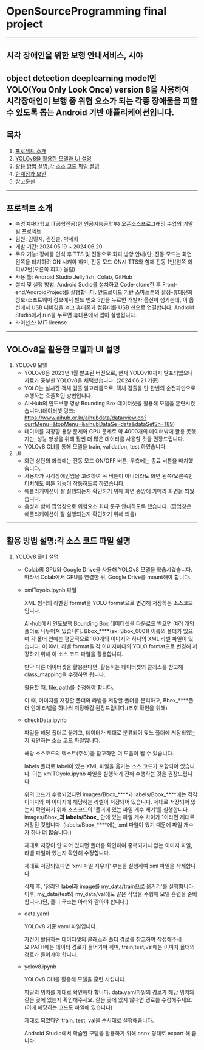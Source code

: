 # OpenSourceProgramming final project
---
## 시각 장애인을 위한 보행 안내서비스, 시야
object detection deeplearning model인 YOLO(You Only Look Once) version 8을 사용하여 시각장애인이 보행 중 위협 요소가 되는 각종 장애물을 피할 수 있도록 돕는 Android 기반 애플리케이션입니다.
---
## 목차
1. [프로젝트 소개](#프로젝트-소개)
2. [YOLOv8을 활용한 모델과 UI 설명](#YOLOv8을-활용한-모델과-UI-설명)
3. [활용 방법 설명;각 소스 코드 파일 설명](#활용-방법-설명:각-소스-코드-파일-설명)
4. [한계점과 보안](#한계점과-보안)
5. [참고문헌](#참고문헌)
---
## 프로젝트 소개
+ 숙명여자대학교 IT공학전공(현 인공지능공학부) 오픈소스프로그래밍 수업의 기말 팀 프로젝트
+ 팀원: 김민지, 김진솔, 박세희
+ 개발 기간: 2024.05.19 ~ 2024.06.20
+ 주요 기능: 장애물 인식 후 TTS 및 진동으로 회피 방향 안내(단, 진동 모드는 화면 왼쪽을 터치하려 ON 시켜야 햐며, 진동 모드 ON시 TTS와 함께 진동 1번(왼쪽 회피)/2번(오른쪽 회피) 울림)
+ 사용 툴: Android Studio Jellyfish, Colab, GitHub
+ 설치 및 실행 방법: Android Sudio를 설치하고 Code-clone한 후 Front-end/AndroidProject를 실행합니다. 안드로이드 기반 스마트폰의 설정-휴대전화 정보-소프트웨어 정보에서 빌드 번호 5번을 누르면 개발자 옵션이 생기는데, 이 옵션에서 USB 디버깅을 켜고 휴대폰과 컴퓨터를 USB 선으로 연결합니다. Android Studio에서 run을 누르면 휴대폰에서 앱이 실행됩니다.
+ 라이선스: MIT license
---
## YOLOv8을 활용한 모델과 UI 설명
1. YOLOv8 모델
   - YOLOv8은 2023년 1월 발표된 버전으로, 현재 YOLOv10까지 발표되었으나 자료가 풍부한 YOLOv8을 채택했습니다. (2024.06.21 기준)
   - YOLO는 실시간 객체 검출 알고리즘으로, 객체 검출을 단 한번의 순전파만으로 수행하는 효율적인 방법입니다.
   - AI-Hub의 인도보행 영상 Bounding Box 데이터셋을 활용해 모델을 훈련시켰습니다.(데이터셋 링크: https://www.aihub.or.kr/aihubdata/data/view.do?currMenu=&topMenu=&aihubDataSe=data&dataSetSn=189)
   - 데이터를 저장햘 용량 문제와 GPU 문제로 약 4000개의 데이터밖에 활용 못했지만, 성능 향상을 위해 훨씬 더 많은 데이터를 사용할 것을 권장드립니다.
   - YOLOv8 CLI를 통해 모델을 train, validation, test 하였습니다.
2. UI
   - 화면 상단의 좌측에는 진동 모드 ON/OFF 버튼, 우측에는 종료 버튼을 배치했습니다.
   - 사용자가 시각장애인임을 고려하여 꼭 버튼이 아니더라도 화면 왼쪽/오른쪽만 터치해도 버튼 기능이 작동하도록 하였습니다.
   - 애플리케이션이 잘 실행되는지 확인하기 위해 화면 중앙에 카메라 화면을 띄웠습니다.
   - 음성과 함께 팝업창으로 위험요소 회피 문구 안내하도록 했습니다. (팝업창은 애플리케이션이 잘 실행되는지 확인하기 위해 띄움)
---
## 활용 방법 설명:각 소스 코드 파일 설명
1. YOLOv8 폴더 설명
   - Colab의 GPU와 Google Drive을 사용해 YOLOv8 모델을 학습시켰습니다. 따라서 Colab에서 GPU를 연결한 뒤, Google Drive를 mount해야 합니다.
   - xmlToyolo.ipynb 파일
     

     XML 형식의 라벨링 format을 YOLO format으로 변경해 저장하는 소스코드입니다.
     
     AI-hub에서 인도보행 Bounding Box 데이터셋을 다운로드 받으면 여러 개의 폴더로 나누어져 있습니다. Bbox_****(ex. Bbox_0001) 이름의 폴더가 있으며 각 폴더 안에는 평균적으로 100개의 이미지와 하나의 XML 라벨 파일이 있습니다. 이 XML 라벨 format을 각 이미지마다의 YOLO format으로 변경해 저장하기 위해 이 소스 코드 파일을 활용합니다.
     
     만약 다른 데이터셋을 활용한다면, 활용하는 데이터셋의 클래스를 참고해 class_mapping을 수정하면 됩니다.
  
     활용할 때, file_path를 수정해야 합니다.
  
     
     이 때, 이미지를 저장할 폴더와 라벨을 저장할 폴더를 분리하고, Bbox_****폴더 안에 라벨을 하나씩 저장하길 권장드립니다.(추후 확인을 위해)
     
   - checkData.ipynb
  
     
     파일을 해당 폴더로 옮기고, 데이터가 제대로 분류되어 맞느 폴더에 저장되었는지 확인하는 소스 코드 파일입니다.
  
     
     해당 소스코드의 텍스트(주석)을 참고하면 더 도움이 될 수 있습니다.
  
     
     labels 폴더로 label이 있는 XML 파일을 옮기는 소스 코드가 포함되어 있습니다. 이는 xmlTOyolo.ipynb 파일을 실행하기 전해 수행하는 것을 권장드립니다.
  
     
     위의 코드가 수행되었다면 images/Bbox_****과 labels/Bbox_****에는 각각 이미지와 이 이미지에 해당하는 라벨이 저장되어 있습니다.
     제대로 저장되어 있는지 확인하기 위해 소스코드의 '폴더에 있는 파일 개수 세기'를 실행합니다. images/Bbox_****과 labels/Bbox_**** 안에 있는 파일 개수 차이가 1이라면 제대로 저장된 것입니다. (labels/Bbox_****에는 xml 파일이 있기 때문에 파일 개수가 하나 더 많습니다.)
  
     
     재대로 저장이 안 되어 있다면 폴더를 확인하여 중복되거나 없는 이미지 파일, 라벨 파일이 있는지 확인해 수정합니다.
  
     
     제대로 저장되었다면 'xml 파일 지우기' 부분을 실행하여 xml 파일을 삭제합니다.
  
     
     삭제 후, '정리된 label과 image를 my_data/train으로 옮기기'를 실행합니다. 이후, my_data/test와 my_data/val에도 같은 작업을 수행해 모델 훈련을 준비합니다.(단, 폴더 구조는 아래와 같아야 합니다.)

   - data.yaml
  
     
     YOLOv8 기준 yaml 파일입니다.
  
     
     자신이 활용하는 데이터셋의 클래스와 폴더 경로를 참고하여 작성해주세요.PATH에는 데이터 경로가 들어가야 하며, train,test,val에는 이미지 폴더의 경로가 들어가야 합니다.

   - yolov8.ipynb
  
     
     YOLOv8 CLI를 활용해 모델을 훈련 시킵니다.
  
     
     파일의 위치를 제대로 확인해야 합니다. data.yaml파일의 경로가 해당 위치와 같은 곳에 있는지 확인해주세요. 같은 곳에 있지 않다면 경로를 수정해주세요. (이에 해당하는 코드도 파일에 있습니다)
  
     
     제대로 되었다면 train, test, val을 순서대로 실행해줍니다.
  
     
     Android Studio에서 학습된 모델을 활용하기 위해 onnx 형태로 export 해 줍니다.


